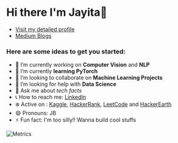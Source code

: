 # Hi there I'm Jayita👋

- [Visit my detailed profile](https://resume.io/r/cxcPWLoYX)
- [Medium Blogs](https://itsjb13.medium.com)

### Here are some ideas to get you started:

- 🔭 I’m currently working on **Computer Vision** and **NLP**
- 🌱 I’m currently __learning PyTorch__
- 👯 I’m looking to collaborate on **Machine Learning Projects**
- :eyes: I’m looking for help with __Data Science__
- 💬 Ask me about _tech facts_
- :telephone_receiver: How to reach me: [LinkedIn](https://www.linkedin.com/in/jayita-bhattacharyya-3657ba164/)
- :snowflake: Active on : [Kaggle](https://www.kaggle.com/jayitabhattacharyya), [HackerRank](https://www.hackerrank.com/Jayita_B), [LeetCode](https://leetcode.com/jayitab25/) and [HackerEarth](https://www.hackerearth.com/@jayita4)
- 😄 Pronouns: JB
- ⚡ Fun fact: I'm too silly!! Wanna build cool stuffs 
 
![Metrics](https://metrics.lecoq.io/jayita13?template=classic&languages=1&stars=1&followup=1&languages.colors=github&languages.threshold=0%25&stars.limit=4&config.timezone=Asia%2FCalcutta&config.animated=true)
